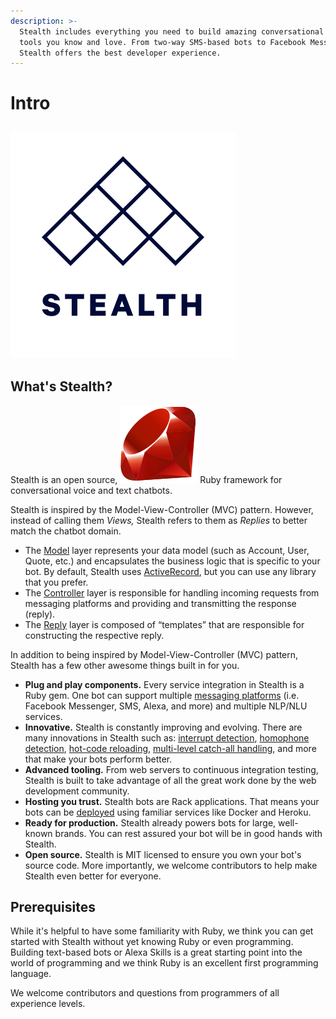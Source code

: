```yaml
---
description: >-
  Stealth includes everything you need to build amazing conversational bots with
  tools you know and love. From two-way SMS-based bots to Facebook Messenger,
  Stealth offers the best developer experience.
---
```


# Intro

## ![](.gitbook/assets/logo.svg)

## What's Stealth?

Stealth is an open source, <img src="../.gitbook/assets/ruby.png" alt="" data-size="line"> Ruby framework for conversational voice and text chatbots.

Stealth is inspired by the Model-View-Controller (MVC) pattern. However, instead of calling them _Views,_ Stealth refers to them as _Replies_ to better match the chatbot domain.

* The [Model](models/overview.md) layer represents your data model (such as Account, User, Quote, etc.) and encapsulates the business logic that is specific to your bot. By default, Stealth uses [ActiveRecord](models/activerecord.md), but you can use any library that you prefer.
* The [Controller](controllers/controller-overview.md) layer is responsible for handling incoming requests from messaging platforms and providing and transmitting the response (reply).
* The [Reply](replies/reply-overview.md) layer is composed of “templates” that are responsible for constructing the respective reply.

In addition to being inspired by Model-View-Controller (MVC) pattern, Stealth has a few other awesome things built in for you.

* **Plug and play components.** Every service integration in Stealth is a Ruby gem. One bot can support multiple [messaging platforms](platforms/overview.md) (i.e. Facebook Messenger, SMS, Alexa, and more) and multiple NLP/NLU services.
* **Innovative.** Stealth is constantly improving and evolving. There are many innovations in Stealth such as: [interrupt detection](controllers/interrupt-detection.md), [homophone detection](controllers/handle\_message/homophone-detection.md), [hot-code reloading](dev-environment/hot-code-reloading.md), [multi-level catch-all handling](controllers/catch-alls.md), and more that make your bots perform better.
* **Advanced tooling.** From web servers to continuous integration testing, Stealth is built to take advantage of all the great work done by the web development community.
* **Hosting you trust.** Stealth bots are Rack applications. That means your bots can be [deployed](deployment/overview.md) using familiar services like Docker and Heroku.
* **Ready for production.** Stealth already powers bots for large, well-known brands. You can rest assured your bot will be in good hands with Stealth.
* **Open source.** Stealth is MIT licensed to ensure you own your bot's source code. More importantly, we welcome contributors to help make Stealth even better for everyone.

## Prerequisites

While it's helpful to have some familiarity with Ruby, we think you can get started with Stealth without yet knowing Ruby or even programming. Building text-based bots or Alexa Skills is a great starting point into the world of programming and we think Ruby is an excellent first programming language.

We welcome contributors and questions from programmers of all experience levels.
